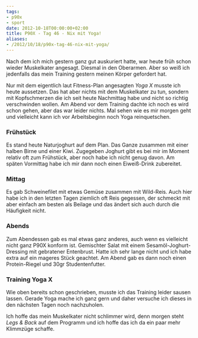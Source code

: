 ```yaml
---
tags:
- p90x
- sport
date: 2012-10-18T00:00:00+02:00
title: P90X - Tag 46 - Nix mit Yoga!
aliases:
- /2012/10/18/p90x-tag-46-nix-mit-yoga/
---
```


Nach dem ich mich gestern ganz gut auskuriert hatte, war heute früh schon wieder Muskelkater angesagt. Diesmal in den Oberarmen. Aber so weiß ich jedenfalls das mein Training gestern meinen Körper gefordert hat.

Nur mit dem eigentlich laut Fitness-Plan angesagten *Yoga X* musste ich heute aussetzen. Das hat aber nichts mit dem Muskelkater zu tun, sondern mit Kopfschmerzen die ich seit heute Nachmittag habe und nicht so richtig verschwinden wollen. Am Abend vor dem Training dachte ich noch es wird schon gehen, aber das war leider nichts. Mal sehen wie es mir morgen geht und vielleicht kann ich vor Arbeitsbeginn noch Yoga reinquetschen.

### Frühstück
Es stand heute Naturjoghurt auf dem Plan. Das Ganze zusammen mit einer halben Birne und einer Kiwi. Zugegeben Joghurt gibt es bei mir im Moment relativ oft zum Frühstück, aber noch habe ich nicht genug davon.
Am späten Vormittag habe ich mir dann noch einen Eiweiß-Drink zubereitet.

### Mittag
Es gab Schweinefilet mit etwas Gemüse zusammen mit Wild-Reis. Auch hier habe ich in den letzten Tagen ziemlich oft Reis gegessen, der schmeckt mit aber einfach am besten als Beilage und das ändert sich auch durch die Häufigkeit nicht.

### Abends
Zum Abendessen gab es mal etwas ganz anderes, auch wenn es vielleicht nicht ganz P90X konform ist. Gemischter Salat mit einem Sesamöl-Joghurt-Dressing mit gebratener Entenbrust. Hatte ich sehr lange nicht und ich habe extra auf ein mageres Stück geachtet.
Am Abend gab es dann noch einen Protein-Riegel und 30gr Studentenfutter.

### Training Yoga X
Wie oben bereits schon geschrieben, musste ich das Training leider sausen lassen. Gerade Yoga mache ich ganz gern und daher versuche ich dieses in den nächsten Tagen noch nachzuholen.

Ich hoffe das mein Muskelkater nicht schlimmer wird, denn morgen steht *Legs & Back* auf dem Programm und ich hoffe das ich da ein paar mehr Klimmzüge schaffe.

